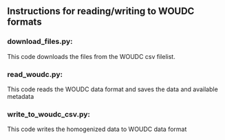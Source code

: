 ## Instructions for reading/writing to WOUDC formats

### download_files.py:
This code downloads the files from the WOUDC csv filelist.

### read_woudc.py:
This code reads the WOUDC data format and saves the data and available metadata

### write_to_woudc_csv.py:
This code writes the homogenized data to WOUDC data format

